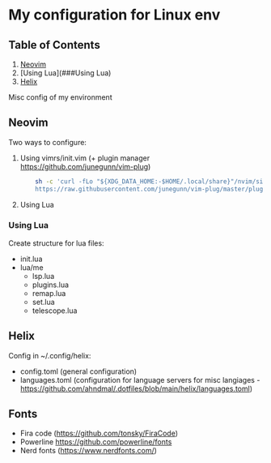 # My configuration for Linux env

## Table of Contents
1. [Neovim](##Neovim)
2. [Using Lua](###Using Lua)
3. [Helix](##Helix)

Misc config of my environment

## Neovim

Two ways to configure:
1. Using vimrs/init.vim (+ plugin manager https://github.com/junegunn/vim-plug)
    ```bash
        sh -c 'curl -fLo "${XDG_DATA_HOME:-$HOME/.local/share}"/nvim/site/autoload/plug.vim --create-dirs \
        https://raw.githubusercontent.com/junegunn/vim-plug/master/plug.vim'
    ```
3. Using Lua

### Using Lua
Create structure for lua files:
- init.lua
- lua/me
  - lsp.lua
  - plugins.lua
  - remap.lua
  - set.lua
  - telescope.lua

## Helix
Config in ~/.config/helix:
- config.toml (general configuration)
- languages.toml (configuration for language servers for misc langiages - https://github.com/ahndmal/.dotfiles/blob/main/helix/languages.toml)

## Fonts

- Fira code (https://github.com/tonsky/FiraCode)
- Powerline https://github.com/powerline/fonts
- Nerd fonts (https://www.nerdfonts.com/)
